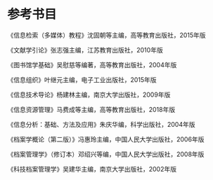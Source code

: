 # 参考书目

《信息检索（多媒体）教程》沈固朝等主编，高等教育出版社，2015年版

《文献学引论》张志强主编，江苏教育出版社，2010年版

《图书馆学基础》吴慰慈等编著，高等教育出版社，2004年版

《信息组织》叶继元主编，电子工业出版社，2015年版

《信息技术导论》杨建林主编，南京大学出版社，2009年版

《信息资源管理》马费成等主编，高等教育出版社，2018年版

《信息分析：基础、方法及应用》朱庆华编，科学出版社，2004年版

《档案学概论（第二版）》冯惠玲主编，中国人民大学出版社，2006年版

《档案管理学》（修订本）邓绍兴等编，中国人民大学出版社，2008年版

《科技档案管理学》吴建华主编，南京大学出版社，2002年版